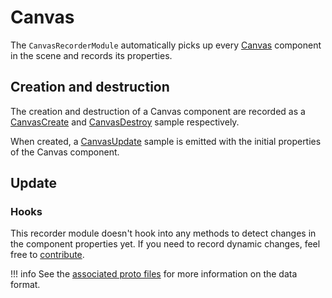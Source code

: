 # Canvas

The `CanvasRecorderModule` automatically picks up every [Canvas](https://docs.unity3d.com/Packages/com.unity.ugui@2.0/manual/UICanvas.html) component in the scene and records its properties.

## Creation and destruction

The creation and destruction of a Canvas component are recorded as a [CanvasCreate](../../../advanced/format-specifications/unity/ui/canvas.md#canvascreate) and [CanvasDestroy](../../../advanced/format-specifications/unity/ui/canvas.md#canvasdestroy) sample respectively.

When created, a [CanvasUpdate](../../../advanced/format-specifications/unity/ui/canvas.md#canvasupdate) sample is emitted with the initial properties of the Canvas component.

## Update

### Hooks

This recorder module doesn't hook into any methods to detect changes in the component properties yet. If you need to record dynamic changes, feel free to [contribute](../../../../contributing.md).

!!! info
    See the [associated proto files](../../../advanced/format-specifications/unity/ui/canvas.md) for more information on the data format.